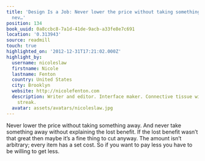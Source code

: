 ```yaml
---
title: 'Design Is a Job: Never lower the price without taking something away. And
  nev…'
position: 134
book_uuid: 0a8ccbc8-7a1d-41de-9acb-a33fe8e7c691
location: '0.313943'
source: readmill
touch: true
highlighted_on: '2012-12-31T17:21:02.000Z'
highlight_by:
  username: nicoleslaw
  firstname: Nicole
  lastname: Fenton
  country: United States
  city: Brooklyn
  website: http://nicolefenton.com
  description: Writer and editor. Interface maker. Connective tissue with a curious
    streak.
  avatar: assets/avatars/nicoleslaw.jpg
---
```


Never lower the price without taking something away. And never take something away without explaining the lost benefit. If the lost benefit wasn’t that great then maybe it’s a fine thing to cut anyway. The amount isn’t arbitrary; every item has a set cost. So if you want to pay less you have to be willing to get less.